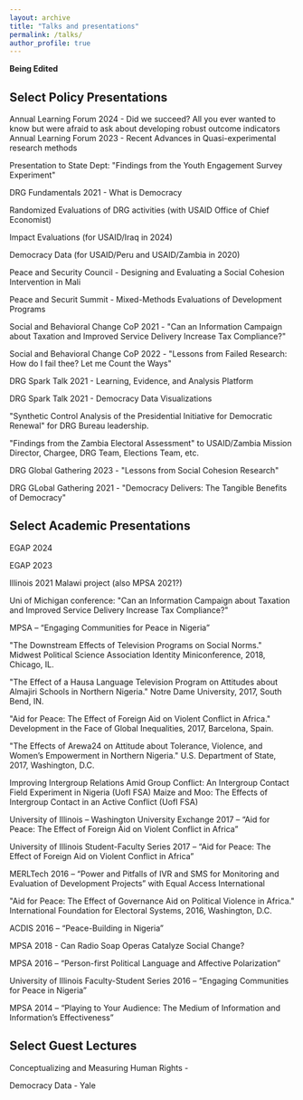 ```yaml
---
layout: archive
title: "Talks and presentations"
permalink: /talks/
author_profile: true
---
```


**Being Edited**

## Select Policy Presentations

Annual Learning Forum 2024 - Did we succeed? All you ever wanted to know but were afraid to ask about developing robust outcome indicators
Annual Learning Forum 2023 - Recent Advances in Quasi-experimental research methods

Presentation to State Dept: "Findings from the Youth Engagement Survey Experiment"

DRG Fundamentals 2021 - What is Democracy

Randomized Evaluations of DRG activities (with USAID Office of Chief Economist)

Impact Evaluations (for USAID/Iraq in 2024)

Democracy Data (for USAID/Peru and USAID/Zambia in 2020)

Peace and Security Council - Designing and Evaluating a Social Cohesion Intervention in Mali

Peace and Securit Summit - Mixed-Methods Evaluations of Development Programs

Social and Behavioral Change CoP 2021 - "Can an Information Campaign about Taxation and Improved Service Delivery Increase Tax
Compliance?"

Social and Behavioral Change CoP 2022 - "Lessons from Failed Research: How do I fail thee? Let me Count the Ways"

DRG Spark Talk 2021 - Learning, Evidence, and Analysis Platform

DRG Spark Talk 2021 - Democracy Data Visualizations

"Synthetic Control Analysis of the Presidential Initiative for Democratic Renewal" for DRG Bureau leadership.

"Findings from the Zambia Electoral Assessment" to USAID/Zambia Mission Director, Chargee, DRG Team, Elections Team, etc.

DRG Global Gathering 2023 - "Lessons from Social Cohesion Research"

DRG GLobal Gathering 2021 - "Democracy Delivers: The Tangible Benefits of Democracy"



## Select Academic Presentations

EGAP 2024

EGAP 2023

Illinois 2021 Malawi project (also MPSA 2021?)

Uni of Michigan conference: "Can an Information Campaign about Taxation and Improved Service Delivery Increase Tax Compliance?"

MPSA – “Engaging Communities for Peace in Nigeria”

"The Downstream Effects of Television Programs on Social Norms." Midwest
Political Science Association Identity Miniconference, 2018, Chicago, IL.

"The Effect of a Hausa Language Television Program on Attitudes about
Almajiri Schools in Northern Nigeria." Notre Dame University, 2017, South
Bend, IN.

"Aid for Peace: The Effect of Foreign Aid on Violent Conflict in Africa."
Development in the Face of Global Inequalities, 2017, Barcelona, Spain.

"The Effects of Arewa24 on Attitude about Tolerance, Violence, and Women’s
Empowerment in Northern Nigeria." U.S. Department of State, 2017, Washington,
D.C.

Improving Intergroup Relations Amid Group Conflict: An Intergroup Contact Field Experiment in Nigeria (UofI FSA)
Maize and Moo: The Effects of Intergroup Contact in an Active Conflict (UofI FSA)

University of Illinois – Washington University Exchange 2017 – “Aid for Peace: The Effect of Foreign Aid on Violent Conflict in Africa”

University of Illinois Student-Faculty Series 2017 – “Aid for Peace: The Effect of Foreign Aid on Violent Conflict
in Africa”

MERLTech 2016 – “Power and Pitfalls of IVR and SMS for Monitoring and Evaluation of Development Projects”
with Equal Access International

"Aid for Peace: The Effect of Governance Aid on Political Violence in
Africa." International Foundation for Electoral Systems, 2016, Washington,
D.C.

ACDIS 2016 – “Peace-Building in Nigeria”

MPSA 2018 - Can Radio Soap Operas Catalyze Social Change?

MPSA 2016 – “Person-first Political Language and Affective Polarization”

University of Illinois Faculty-Student Series 2016 – “Engaging Communities for Peace in Nigeria”

MPSA 2014 – “Playing to Your Audience: The Medium of Information and Information’s Effectiveness”

## Select Guest Lectures

Conceptualizing and Measuring Human Rights - 

Democracy Data - Yale

